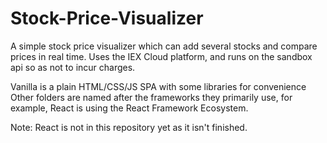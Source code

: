 # Stock-Price-Visualizer
A simple stock price visualizer which can add several stocks and compare prices in real time. Uses the IEX Cloud platform, and runs on the sandbox api so as not to incur charges.

Vanilla is a plain HTML/CSS/JS SPA with some libraries for convenience
Other folders are named after the frameworks they primarily use, for example, React is using the React Framework Ecosystem.

Note: React is not in this repository yet as it isn't finished.
